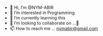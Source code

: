 - 👋 Hi, I’m @NYM-ABIR
- 👀 I’m interested in Programming 
- 🌱 I’m currently learning this
- 💞️ I’m looking to collaborate on ...🥲 
- 📫 How to reach me ... nymabir@gmail.com

<!---
NYM-ABIR/NYM-ABIR is a ✨ special ✨ repository because its `README.md` (this file) appears on your GitHub profile.
You can click the Preview link to take a look at your changes.
--->
